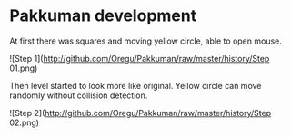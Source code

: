# Pakkuman development

At first there was squares and moving yellow circle, able to open mouse.

![Step 1](http://github.com/Oregu/Pakkuman/raw/master/history/Step 01.png)

Then level started to look more like original. Yellow circle can move randomly without collision detection.

![Step 2](http://github.com/Oregu/Pakkuman/raw/master/history/Step 02.png)
